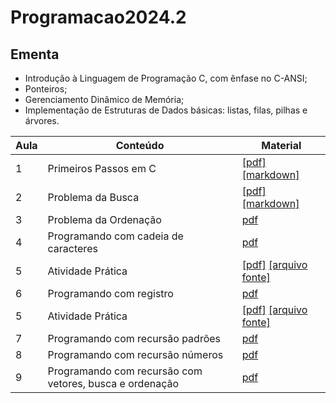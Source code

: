 # Programacao2024.2

## Ementa

* Introdução à Linguagem de Programação C, com ênfase no C-ANSI; 
* Ponteiros;
* Gerenciamento Dinâmico de Memória; 
* Implementação de Estruturas de Dados básicas: listas, filas,
pilhas e árvores.



| Aula  | Conteúdo | Material |
|-------|----------|----------|
|  1    | Primeiros Passos em C         |  [[pdf]](aulas/aula1__Primeiros_Passos.pdf) [[markdown]](aulas/aula1/aula1.md)       |
|  2    | Problema da Busca             |  [[pdf]](aulas/aula2__Busca%20em%20vetores.pdf) [[markdown]](aulas/aula2/aula2.md)         |
|  3    | Problema da Ordenação         |  [pdf](aulas/aula3___Ordenando_listas.pdf)        |
|  4    | Programando com cadeia de caracteres | [pdf](aulas/aula4_Caracteres_e_cadeia_de_caracteres.pdf) |
|  5    | Atividade Prática             | [[pdf]](pratica1/Atividade_Prática.pdf) [[arquivo fonte]](pratica1/main.c)     
|  6    | Programando com registro      | [pdf](aulas/aula5___Programando_com_registros.pdf) |
|  5    | Atividade Prática             | [[pdf]](pratica2/Atividade_Prática.pdf) [[arquivo fonte]](pratica2/main.c)     
|  7    | Programando com recursão padrões | [pdf](aulas/aula6___Programando_com_recursão_com_padrões.pdf) |
|  8    | Programando com recursão números | [pdf](aulas/aula7_programando_com_recursão_números.pdf) |  
| 9     | Programando com recursão com vetores, busca e ordenação | [pdf](aulas/aula8_programando_recursao_vetores.pdf) |
